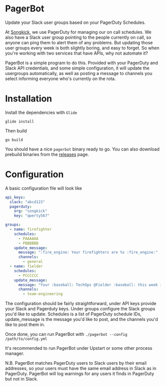 # PagerBot

Update your Slack user groups based on your PagerDuty Schedules.

At [Songkick](https://www.songkick.com/), we use PagerDuty for managing our on call schedules. We also have a Slack user
group pointing to the people currently on call, so anyone can ping them to alert them of any problems. But updating
those user groups every week is both slightly boring, and easy to forget. So when you're working with two services that
have APIs, why not automate it?

PagerBot is a simple program to do this. Provided with your PagerDuty and Slack API credentials, and some simple
configuration, it will update the usergroups automatically, as well as posting a message to channels you select
informing everyone who's currently on the rota.

# Installation

Install the dependencies with `Glide`

`glide install`

Then build

`go build`

You should have a nice `pagerbot` binary ready to go. You can also download prebuild binaries from
the [releases](https://github.com/qoharu/pagerbot/releases) page.

# Configuration

A basic configuration file will look like

```yaml
api_keys:
  slack: "abcd123"
  pagerduty:
    org: "songkick"
    key: "qwerty567"

groups:
  - name: firefighter
    schedules:
      - PAAAAAA
      - PBBBBBB
    update_message:
      message: ":fire_engine: Your firefighters are %s :fire_engine:"
      channels:
        - general
  - name: fielder
    schedules:
      - PCCCCCC
    update_message:
      message: "Your :baseball: TechOps @Fielder :baseball: this week is %s"
      channels:
        - team-engineering
```

The configuration should be fairly straightforward, under API keys provide your Slack and Pagerduty keys. Under groups
configure the Slack groups you'd like to update. Schedules is a list of PagerDuty schedule IDs, update_message is the
message you'd like to post, and the channels you'd like to post them in.

Once done, you can run PagerBot with `./pagerbot --config /path/to/config.yml`

It's recommended to run PagerBot under Upstart or some other process manager.

N.B. PagerBot matches PagerDuty users to Slack users by their email addresses, so your users must have the same email
address in Slack as in PagerDuty. PagerBot will log warnings for any users it finds in PagerDuty but not in Slack.
